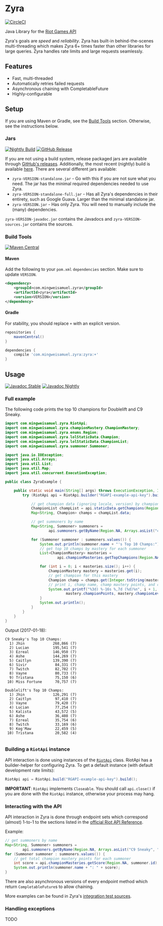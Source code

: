 # Zyra

[![CircleCI](https://img.shields.io/circleci/project/github/MingweiSamuel/Zyra.svg?label=circleci)](https://circleci.com/gh/MingweiSamuel/Zyra/tree/develop)

Java Library for the [Riot Games API](https://developer.riotgames.com/)

Zyra's goals are *speed* and *reliability*. Zyra has built-in behind-the-scenes multi-threading which
makes Zyra 6+ times faster than other libraries for large queries. Zyra handles rate limits and large
requests seamlessly.


## Features

* Fast, multi-threaded
* Automatically retries failed requests
* Asynchronous chaining with CompletableFuture
* Highly-configurable


## Setup

If you are using Maven or Gradle, see the [Build Tools](#build0-tools) section.
Otherwise, see the instructions below.

### Jars 
[![Nightly Build](https://img.shields.io/github/tag/MingweiSamuel/Zyra.svg?label=nightly+build)](https://mingweisamuel.github.io/Zyra/)
[![GitHub Release](https://img.shields.io/github/release/MingweiSamuel/Zyra.svg?label=github+release)](https://github.com/MingweiSamuel/Zyra/releases)

If you are not using a build system, release packaged jars are available through
[GitHub's releases](https://github.com/MingweiSamuel/Zyra/releases). Additionally, the most recent (nightly) build is available [here](https://mingweisamuel.github.io/Zyra/).
There are several different jars available:

* `zyra-VERSION-standalone.jar` - Go with this if you are not sure what you need. The jar has the minimal required 
dependencies needed to use Zyra.
* `zyra-VERSION-standalone-full.jar` - Has all Zyra's dependencies in their entirety, such as Google Guava. Larger 
than the minimal standalone jar.
* `zyra-VERSION.jar` - Has only Zyra. You will need to manually include the (many) dependencies.

`zyra-VERSION-javadoc.jar` contains the Javadocs and `zyra-VERSION-sources.jar` contains the sources.

### Build Tools
[![Maven Central](https://img.shields.io/maven-central/v/com.mingweisamuel.zyra/zyra.svg?label=maven+central)](http://search.maven.org/#search%7Cga%7C1%7Cg%3A%22com.mingweisamuel.zyra%22%20AND%20a%3A%22zyra%22)

#### Maven

Add the following to your `pom.xml` `dependencies` section. Make sure to update `VERSION`.

```xml
<dependency>
    <groupId>com.mingweisamuel.zyra</groupId>
    <artifactId>zyra</artifactId>
    <version>VERSION</version>
</dependency>
```

#### Gradle

For stability, you should replace `+` with an explicit version.

```groovy
repositories {
    mavenCentral()
}

dependencies {
    compile 'com.mingweisamuel.zyra:zyra:+'
}
```

## Usage

[![Javadoc Stable](https://www.javadoc.io/badge/com.mingweisamuel.zyra/zyra.svg)](https://www.javadoc.io/doc/com.mingweisamuel.zyra/zyra)
[![Javadoc Nightly](https://img.shields.io/github/tag/MingweiSamuel/Zyra.svg?label=javadoc)](https://mingweisamuel.github.io/Zyra/apidocs/)

### Full example

The following code prints the top 10 champions for Doublelift and C9 Sneaky.

```java
import com.mingweisamuel.zyra.RiotApi;
import com.mingweisamuel.zyra.championMastery.ChampionMastery;
import com.mingweisamuel.zyra.enums.Region;
import com.mingweisamuel.zyra.lolStaticData.Champion;
import com.mingweisamuel.zyra.lolStaticData.ChampionList;
import com.mingweisamuel.zyra.summoner.Summoner;

import java.io.IOException;
import java.util.Arrays;
import java.util.List;
import java.util.Map;
import java.util.concurrent.ExecutionException;

public class ZyraExample {

    public static void main(String[] args) throws ExecutionException, IOException {
        try (RiotApi api = RiotApi.builder("RGAPI-example-api-key").build()) {

            // get champion data (ignoring locale, version) by champion id
            ChampionList champList = api.staticData.getChampions(Region.NA, null, null, true);
            Map<String, Champion> champs = champList.data;

            // get summoners by name
            Map<String, Summoner> summoners =
                    api.summoners.getByName(Region.NA, Arrays.asList("c9 sne aky", "DoUbleLIft"));

            for (Summoner summoner : summoners.values()) {
                System.out.println(summoner.name + "'s Top 10 Champs:");
                // get top 10 champs by mastery for each summoner
                List<ChampionMastery> masteries =
                        api.championMasteries.getTopChampions(Region.NA, summoner.id, 10);

                for (int i = 0; i < masteries.size(); i++) {
                    ChampionMastery mastery = masteries.get(i);
                    // get champion for this mastery
                    Champion champ = champs.get(Integer.toString(mastery.championId));
                    // print i, champ name, champ mastery points, and champ level
                    System.out.printf("%3d) %-16s %,7d (%d)%n", i + 1, champ.name,
                            mastery.championPoints, mastery.championLevel);
                }
                System.out.println();
            }
        }
    }
}
```

Output (2017-01-18):
```
C9 Sneaky's Top 10 Champs:
  1) Jhin             268,866 (7)
  2) Lucian           195,541 (7)
  3) Ezreal           146,950 (7)
  4) Ashe             144,269 (7)
  5) Caitlyn          139,390 (7)
  6) Sivir             84,331 (7)
  7) Twitch            82,702 (7)
  8) Vayne             80,733 (7)
  9) Tristana          75,150 (6)
 10) Miss Fortune      70,757 (7)

Doublelift's Top 10 Champs:
  1) Jhin             126,291 (7)
  2) Caitlyn           97,410 (7)
  3) Vayne             79,420 (7)
  4) Lucian            77,254 (7)
  5) Kalista           43,572 (5)
  6) Ashe              36,408 (7)
  7) Ezreal            35,754 (6)
  8) Twitch            33,169 (6)
  9) Kog'Maw           22,459 (5)
 10) Tristana          20,582 (4)
 
 ```


### Building a `RiotApi` instance 

API interaction is done using instances of the
[`RiotApi`](http://www.mingweisamuel.com/Zyra/apidocs/com/mingweisamuel/zyra/RiotApi.html) class.
RiotApi has a builder-helper for configuring Zyra. To get a default instance (with default development rate limits):

```java
RiotApi api = RiotApi.build("RGAPI-example-api-key").build();
```

**IMPORTANT**: `RiotApi` implements `Closeable`. You should call `api.close()` if you are done with the `RiotApi` 
instance, otherwise your process may hang.

### Interacting with the API

API interaction in Zyra is done through endpoint sets which correspond (almost) 1-to-1 to the sections listed in the 
[official Riot API Reference](https://developer.riotgames.com/api/methods).

Example:

```java
// get summoners by name
Map<String, Summoner> summoners =
        api.summoners.getByName(Region.NA, Arrays.asList("C9 Sneaky", "Doublelift"));
for (Summoner summoner : summoners.values()) {
    // get total champion mastery points for each summoner
    int score = api.championMasteries.getScore(Region.NA, summoner.id);
    System.out.println(summoner.name + ": " + score);
}
```

There are also asynchronous versions of every endpoint method which return `CompletableFuture`s to allow chaining.

More examples can be found in Zyra's [integration test sources](https://github.com/MingweiSamuel/Zyra/tree/develop/src/test/java/com/mingweisamuel/zyra/test).

### Handling exceptions

TODO

